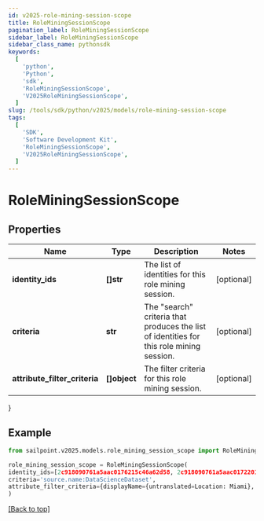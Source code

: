 ```yaml
---
id: v2025-role-mining-session-scope
title: RoleMiningSessionScope
pagination_label: RoleMiningSessionScope
sidebar_label: RoleMiningSessionScope
sidebar_class_name: pythonsdk
keywords:
  [
    'python',
    'Python',
    'sdk',
    'RoleMiningSessionScope',
    'V2025RoleMiningSessionScope',
  ]
slug: /tools/sdk/python/v2025/models/role-mining-session-scope
tags:
  [
    'SDK',
    'Software Development Kit',
    'RoleMiningSessionScope',
    'V2025RoleMiningSessionScope',
  ]
---
```


# RoleMiningSessionScope

## Properties

| Name | Type | Description | Notes |
| --- | --- | --- | --- |
| **identity_ids** | **[]str** | The list of identities for this role mining session. | [optional] |
| **criteria** | **str** | The \"search\" criteria that produces the list of identities for this role mining session. | [optional] |
| **attribute_filter_criteria** | **[]object** | The filter criteria for this role mining session. | [optional] |

}

## Example

```python
from sailpoint.v2025.models.role_mining_session_scope import RoleMiningSessionScope

role_mining_session_scope = RoleMiningSessionScope(
identity_ids=[2c918090761a5aac0176215c46a62d58, 2c918090761a5aac01722015c46a62d42],
criteria='source.name:DataScienceDataset',
attribute_filter_criteria={displayName={untranslated=Location: Miami}, ariaLabel={untranslated=Location: Miami}, data={displayName={translateKey=IDN.IDENTITY_ATTRIBUTES.LOCATION}, name=location, operator=EQUALS, values=[Miami]}}
)

```

[[Back to top]](#)
